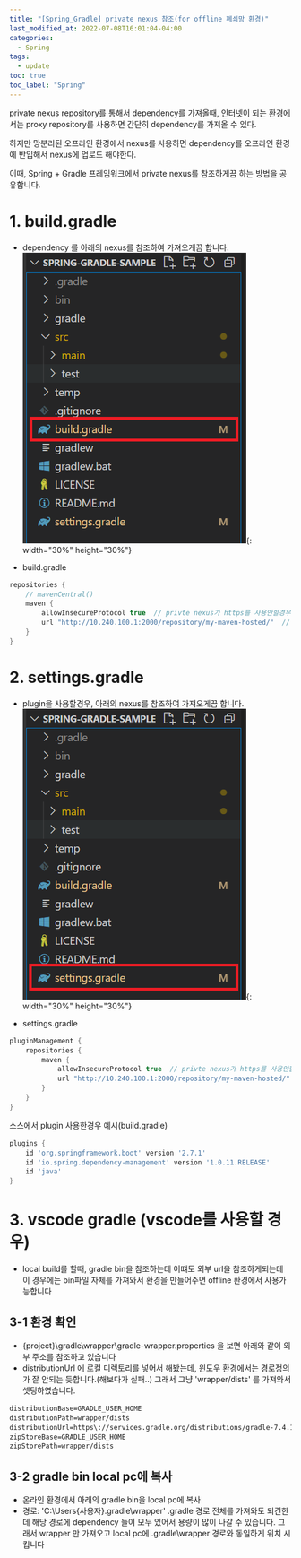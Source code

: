 ```yaml
---
title: "[Spring_Gradle] private nexus 참조(for offline 폐쇠망 환경)"
last_modified_at: 2022-07-08T16:01:04-04:00
categories:
  - Spring
tags:
  - update
toc: true
toc_label: "Spring"
---
```

private nexus repository를 통해서 dependency를 가져올때, 인터넷이 되는 환경에서는 proxy repository를 사용하면 간단히 dependency를 가져올 수 있다.   
   
하지만 망분리된 오프라인 환경에서 nexus를 사용하면 dependency를 오프라인 환경에 반입해서 nexus에 업로드 해야한다.   

이때, Spring + Gradle 프레임워크에서 private nexus를 참조하게끔 하는 방법을 공유합니다.   

# 1. build.gradle   
- dependency 를 아래의 nexus를 참조하여 가져오게끔 합니다.   
![image](/assets/images/spring-nexus\spring_nexus1.png){: width="30%" height="30%"}   

- build.gradle   
```gradle
repositories {
	// mavenCentral()
	maven {
		allowInsecureProtocol true	// privte nexus가 https를 사용안할경우 추가
		url "http://10.240.100.1:2000/repository/my-maven-hosted/"	// privete nexus url
	}
}
```

# 2. settings.gradle   
- plugin을 사용할경우, 아래의 nexus를 참조하여 가져오게끔 합니다.   
![image](/assets/images/spring-nexus\spring_nexus2.png){: width="30%" height="30%"}  

- settings.gradle
```gradle
pluginManagement {
    repositories {
        maven {
            allowInsecureProtocol true	// privte nexus가 https를 사용안할경우 추가
            url "http://10.240.100.1:2000/repository/my-maven-hosted/"	// privete nexus url
        }
    }
}
```
소스에서 plugin 사용한경우 예시(build.gradle)    
```gradle
plugins {
	id 'org.springframework.boot' version '2.7.1'
	id 'io.spring.dependency-management' version '1.0.11.RELEASE'
	id 'java'
}
```

# 3. vscode gradle (vscode를 사용할 경우)
- local build를 할때, gradle bin을 참조하는데 이떄도 외부 url을 참조하게되는데 이 경우에는 bin파일 자체를 가져와서 환경을 만들어주면 offline 환경에서 사용가능합니다
## 3-1 환경 확인
- {project}\gradle\wrapper\gradle-wrapper.properties 을 보면 아래와 같이 외부 주소를 참조하고 있습니다   
- distributionUrl 에 로컬 디렉토리를 넣어서 해봤는데, 윈도우 환경에서는 경로정의가 잘 안되는 듯합니다.(해보다가 실패..) 그래서 그냥 'wrapper/dists' 를 가져와서 셋팅하였습니다.    
```xml
distributionBase=GRADLE_USER_HOME
distributionPath=wrapper/dists
distributionUrl=https\://services.gradle.org/distributions/gradle-7.4.1-bin.zip
zipStoreBase=GRADLE_USER_HOME
zipStorePath=wrapper/dists
```

## 3-2 gradle bin local pc에 복사
- 온라인 환경에서 아래의 gradle bin을 local pc에 복사
- 경로: 'C:\Users\{사용자}\.gradle\wrapper'  .gradle 경로 전체를 가져와도 되긴한데 해당 경로에 dependency 들이 모두 있어서 용량이 많이 나갈 수 있습니다. 그래서 wrapper 만 가져오고 local pc에 .gradle\wrapper 경로와 동일하게 위치 시킵니다    